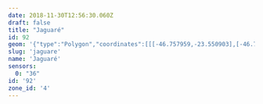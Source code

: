 ```yaml
---
date: 2018-11-30T12:56:30.060Z
draft: false
title: "Jaguaré"
id: 92
geom: '{"type":"Polygon","coordinates":[[[-46.757959,-23.550903],[-46.756171,-23.555355],[-46.755897,-23.555702],[-46.755533,-23.555885],[-46.755087,-23.555909],[-46.752097,-23.554921],[-46.751601,-23.554948],[-46.751223,-23.555253],[-46.750746,-23.556214],[-46.750515,-23.55655],[-46.748416,-23.557954],[-46.748107,-23.558351],[-46.747856,-23.558474],[-46.74764,-23.558726],[-46.747393,-23.558777],[-46.746964,-23.558617],[-46.746397,-23.558284],[-46.744633,-23.558503],[-46.743928,-23.558471],[-46.743236,-23.558168],[-46.742407,-23.557404],[-46.741768,-23.557014],[-46.741341,-23.556947],[-46.740035,-23.556963],[-46.739494,-23.556831],[-46.733568,-23.553525],[-46.733154,-23.553087],[-46.732606,-23.55198],[-46.732588,-23.551257],[-46.732672,-23.550452],[-46.732595,-23.549833],[-46.732308,-23.549249],[-46.731581,-23.548278],[-46.736164,-23.54444],[-46.748031,-23.533836],[-46.748465,-23.533024],[-46.748782,-23.53225],[-46.749067,-23.528701],[-46.749257,-23.527844],[-46.749399,-23.527395],[-46.750045,-23.526534],[-46.750448,-23.525261],[-46.751913,-23.525486],[-46.753296,-23.525418],[-46.753972,-23.525329],[-46.756117,-23.524771],[-46.756405,-23.525083],[-46.756515,-23.525501],[-46.75638,-23.525658],[-46.756366,-23.525791],[-46.756516,-23.526035],[-46.756755,-23.526215],[-46.757069,-23.526612],[-46.758977,-23.528294],[-46.759013,-23.528397],[-46.760443,-23.529749],[-46.760132,-23.532255],[-46.760875,-23.535109],[-46.760887,-23.535866],[-46.76079,-23.536188],[-46.760474,-23.536527],[-46.759397,-23.538155],[-46.760156,-23.543606],[-46.760138,-23.544886],[-46.759875,-23.546176],[-46.758919,-23.548261],[-46.758283,-23.548683],[-46.758333,-23.548893],[-46.758568,-23.548985],[-46.757907,-23.550734],[-46.757959,-23.550903]]]}'
slug: 'jaguare'
name: 'Jaguaré'
sensors:
  0: "36"
id: '92'
zone_id: '4'
---
```

		